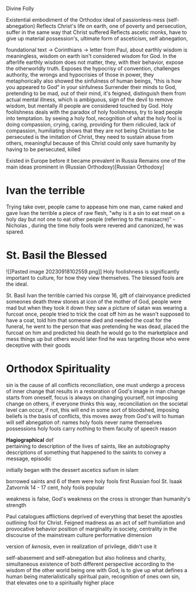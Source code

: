Divine Folly

Existential embodiment of the Orthodox ideal of passionless-ness (self-abnegation)
Reflects Christ's life on earth, one of poverty and persecution, suffer in the same way that Christ suffered
Reflects ascetic monks, have to give up material possession's, ultimate form of asceticism, self abnegation, 


foundational text -> Corinthians -> letter from Paul, about earthly wisdom is meaningless, wisdom on earth isn't considered wisdom for God. In the afterlife earthly wisdom does not matter, they, with their behavior, expose the otherworldly truth. Exposes the hypocrisy of convention, challenges authority, the wrongs and hypocrisies of those in power, they metaphorically also showed the sinfulness of human beings, "this is how you appeared to God" in your sinfulness 
Surrender their minds to God, pretending to be mad, out of their mind, it's feigned, distinguish them from actual mental illness, which is ambiguous, sign of the devil to remove wisdom, but mentally ill people are considered touched by God. 
Holy foolishness deals with the paradox of holy foolishness, try to lead people into temptation. 
	by seeing a holy fool, recognition of what the holy fool is doing
	compassion, crying, caring, providing for them
	ridiculed, lack of compassion, humiliating
		shows that they are not being Christian
		to be persecuted is the imitation of Christ, they need to sustain abuse from others, meaningful because of this
			Christ could only save humanity by having to be persecuted, killed
			

Existed in Europe before it became prevalent in Russia
Remains one of the main ideas prominent in (Russian Orthodoxy)[Russian Orthodoxy]

# Ivan the terrible
Trying take over,
people came to appease him
one man, came naked and gave Ivan the terrible a piece of raw flesh, "why is it a sin to eat meat on a holy day but not one to eat other people (referring to the massacre)" - Nicholas , during the time holy fools were revered and canonized, he was spared. 



# St. Basil the Blessed
![[Pasted image 20230918102559.png]]
Holy foolishness is significantly important to culture, for how they view themselves. 
The blessed fools are the ideal.

St. Basil
Ivan the terrible carried his corpse
16, gift of clairvoyance
predicted someones death 
threw stones at icon of the mother of God, people were mad but when they took it down they saw a picture of satan
was wearing a furcoat once, people tried to trick the coat off him as he wasn't supposed to have a coat, told him that someone died and needed the coat for the funeral, he went to the person that was pretending he was dead, placed the furcoat on him and predicted his death
he would go to the marketplace and mess things up but others would later find he was targeting those who were deceptive with their goods 

# Orthodox Spirituality
sin is the cause of all conflicts
reconciliation, one must undergo a process of inner change that results in a restoration of God's image in man
change starts from oneself, focus is always on changing yourself, not imposing change on others, if everyone thinks this way, reconciliation on the societal level can occur, if not, this will end in some sort of bloodshed, imposing beliefs is the basis of conflicts, this moves away from God's will to human will
self abnegation of: 
	names
		holy fools never name themselves
	possessions
		holy fools carry nothing to them
	faculty of speech
	reason

<div class="def"><b>Hagiographical</b>
<span class="cm-hashtag cm-hashtag-end cm-meta cm-tag-def">def</span>
<br>
pertaining to description of the lives of saints, like an autobiography <br>
descriptions of something that happened to the saints to convey a message, episodic
</div>

initially began with the dessert ascetics
sufism in islam

borrowed saints and 6 of them were holy fools
first Russian fool St. Isaak Zatvornik
14 - 17 cent, holy fools popular 

weakness is false, God's weakness on the cross is stronger than humanity's strength

Paul catalogues afflictions deprived of everything that beset the apostles outlining fool for Christ.
Feigned madness as an act of self humiliation and provocative behavior 
position of marginality in society, centrality in the discourse of the mainstream culture
performative dimension

version of *kenosis*, even in realization of privilege, didn't use it

self-abasement and self-abnegation but also holiness and charity, simultaneous existence of both 
different perspective according to the wisdom of the other world
being one with God, is to give up what defines a human being materialistically
spiritual pain, recognition of ones own sin, that elevates one to a spiritually higher place

